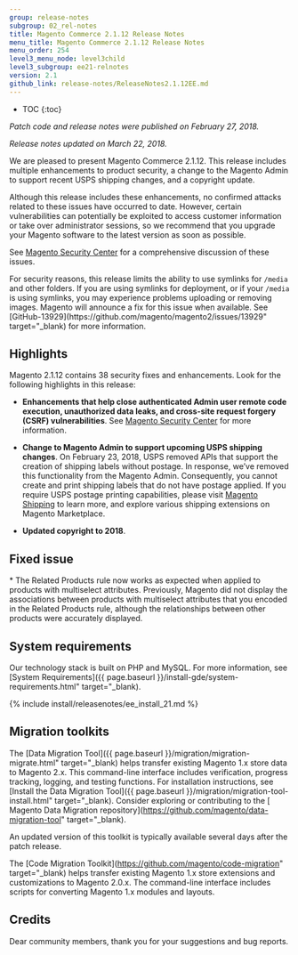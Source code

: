 ```yaml
---
group: release-notes
subgroup: 02_rel-notes
title: Magento Commerce 2.1.12 Release Notes
menu_title: Magento Commerce 2.1.12 Release Notes
menu_order: 254
level3_menu_node: level3child
level3_subgroup: ee21-relnotes 
version: 2.1
github_link: release-notes/ReleaseNotes2.1.12EE.md
---
```


*	TOC
{:toc}

*Patch code and release notes were published on February 27, 2018.*

*Release notes updated on March 22, 2018.*


We are pleased to present Magento Commerce 2.1.12. This release includes multiple enhancements to product security, a change to the Magento Admin to support recent USPS shipping changes, and a copyright update. 

Although this release includes these enhancements, no confirmed attacks related to these issues have occurred to date. However, certain vulnerabilities can potentially be exploited to access customer information or take over administrator sessions, so we recommend that you upgrade your Magento software to the latest version as soon as possible.

See [Magento Security Center](https://magento.com/security/patches/magento-223-2112-and-2018-security-update) for a comprehensive discussion of these issues.

<div class="bs-callout bs-callout-info" id="info" markdown="1">
For security reasons, this release limits the ability to use symlinks for <code>/media</code> and other folders. If you are using symlinks for deployment, or if your <code>/media</code> is using symlinks, you may experience problems uploading or removing images. Magento will announce a fix for this issue when available. See [GitHub-13929](https://github.com/magento/magento2/issues/13929" target="_blank) for more information.
</div>

## Highlights
Magento 2.1.12 contains 38 security fixes and enhancements.  Look for the following highlights in this release:

* **Enhancements that help close authenticated Admin user remote code execution, unauthorized data leaks, and cross-site request forgery (CSRF) vulnerabilities**. See [Magento Security Center](https://magento.com/security/patches/magento-223-2112-and-2018-security-update) for more information.

* **Change to Magento Admin to support upcoming USPS shipping changes**. On February 23, 2018, USPS removed APIs that support the creation of shipping labels without postage. In response, we’ve removed this functionality from the Magento Admin. Consequently, you cannot create and print shipping labels that do not have postage applied. If you require USPS postage printing capabilities, please visit [Magento Shipping](https://magento.com/products/shipping) to learn more, and explore various shipping extensions on Magento Marketplace. 

* **Updated copyright to 2018**. 

## Fixed issue

<!--- MAGETWO-83648 -->* The Related Products rule now works as expected when applied to products with multiselect attributes. Previously, Magento did not display the associations between products with multiselect attributes that you encoded in the Related Products rule, although the relationships between other products were accurately displayed.

## System requirements
Our technology stack is built on PHP and MySQL. For more information, see [System Requirements]({{ page.baseurl }}/install-gde/system-requirements.html" target="_blank).

{% include install/releasenotes/ee_install_21.md %}



## Migration toolkits
The [Data Migration Tool]({{ page.baseurl }}/migration/migration-migrate.html" target="_blank) helps transfer existing Magento 1.x store data to Magento 2.x. This command-line interface includes verification, progress tracking, logging, and testing functions. For installation instructions, see  [Install the Data Migration Tool]({{ page.baseurl }}/migration/migration-tool-install.html" target="_blank). Consider exploring or contributing to the [ Magento Data Migration repository](https://github.com/magento/data-migration-tool" target="_blank).

An updated version of this toolkit is typically available several days after the patch release.

The [Code Migration Toolkit](https://github.com/magento/code-migration" target="_blank) helps transfer existing Magento 1.x store extensions and customizations to Magento 2.0.x. The command-line interface includes scripts for converting Magento 1.x modules and layouts.

## Credits
Dear community members, thank you for your suggestions and bug reports. 


